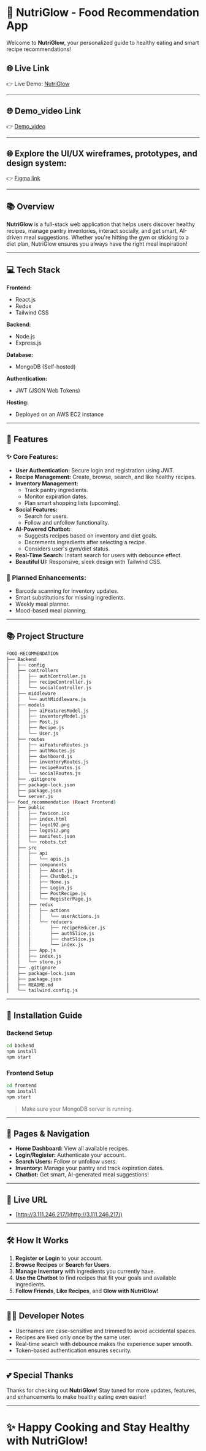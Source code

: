 # 🥗 NutriGlow - Food Recommendation App

Welcome to **NutriGlow**, your personalized guide to healthy eating and smart recipe recommendations!

## 🌐 Live Link

👉 Live Demo: [NutriGlow](http://3.111.246.217/)

---

## 🌐 Demo_video Link

👉 [Demo_video](https://drive.google.com/file/d/15Rjb96GQ64-Fv4JFbxC5ZxbjPP9QyuV4/view?usp=sharing)

---

## 🌐 Explore the UI/UX wireframes, prototypes, and design system:

👉 [Figma link](https://www.figma.com/design/geNSGy5IFxDakMnTWfcsvw/NutriGlow?node-id=0-1&t=uD9af2E3Mddg4Mkr-1)

---

## 📚 Overview
**NutriGlow** is a full-stack web application that helps users discover healthy recipes, manage pantry inventories, interact socially, and get smart, AI-driven meal suggestions. Whether you're hitting the gym or sticking to a diet plan, NutriGlow ensures you always have the right meal inspiration!

---

## 💻 Tech Stack

**Frontend:**
- React.js
- Redux
- Tailwind CSS

**Backend:**
- Node.js
- Express.js

**Database:**
- MongoDB (Self-hosted)

**Authentication:**
- JWT (JSON Web Tokens)

**Hosting:**
- Deployed on an AWS EC2 instance

---

## 💪 Features

### ✨ Core Features:
- **User Authentication:** Secure login and registration using JWT.
- **Recipe Management:** Create, browse, search, and like healthy recipes.
- **Inventory Management:**
  - Track pantry ingredients.
  - Monitor expiration dates.
  - Plan smart shopping lists (upcoming).
- **Social Features:**
  - Search for users.
  - Follow and unfollow functionality.
- **AI-Powered Chatbot:**
  - Suggests recipes based on inventory and diet goals.
  - Decrements ingredients after selecting a recipe.
  - Considers user's gym/diet status.
- **Real-Time Search:** Instant search for users with debounce effect.
- **Beautiful UI:** Responsive, sleek design with Tailwind CSS.

### 🔄 Planned Enhancements:
- Barcode scanning for inventory updates.
- Smart substitutions for missing ingredients.
- Weekly meal planner.
- Mood-based meal planning.

---

## 📚 Project Structure

```bash
FOOD-RECOMMENDATION
├── Backend
│   ├── config
│   ├── controllers
│   │   ├── authController.js
│   │   ├── recipeController.js
│   │   └── socialController.js
│   ├── middleware
│   │   └── authMiddleware.js
│   ├── models
│   │   ├── aiFeaturesModel.js
│   │   ├── inventoryModel.js
│   │   ├── Post.js
│   │   ├── Recipe.js
│   │   └── User.js
│   ├── routes
│   │   ├── aiFeatureRoutes.js
│   │   ├── authRoutes.js
│   │   ├── dashboard.js
│   │   ├── inventoryRoutes.js
│   │   ├── recipeRoutes.js
│   │   └── socialRoutes.js
│   ├── .gitignore
│   ├── package-lock.json
│   ├── package.json
│   └── server.js
├── food_recommendation (React Frontend)
│   ├── public
│   │   ├── favicon.ico
│   │   ├── index.html
│   │   ├── logo192.png
│   │   ├── logo512.png
│   │   ├── manifest.json
│   │   └── robots.txt
│   ├── src
│   │   ├── api
│   │   │   └── apis.js
│   │   ├── components
│   │   │   ├── About.js
│   │   │   ├── ChatBot.js
│   │   │   ├── Home.js
│   │   │   ├── Login.js
│   │   │   ├── PostRecipe.js
│   │   │   └── RegisterPage.js
│   │   ├── redux
│   │   │   ├── actions
│   │   │   │   └── userActions.js
│   │   │   └── reducers
│   │   │       ├── recipeReducer.js
│   │   │       ├── authSlice.js
│   │   │       ├── chatSlice.js
│   │   │       └── index.js
│   │   ├── App.js
│   │   ├── index.js
│   │   └── store.js
│   ├── .gitignore
│   ├── package-lock.json
│   ├── package.json
│   ├── README.md
│   └── tailwind.config.js

```

---

## 🔧 Installation Guide

### Backend Setup
```bash
cd backend
npm install
npm start
```

### Frontend Setup
```bash
cd frontend
npm install
npm start
```

> Make sure your MongoDB server is running.

---

## 📱 Pages & Navigation
- **Home Dashboard:** View all available recipes.
- **Login/Register:** Authenticate your account.
- **Search Users:** Follow or unfollow users.
- **Inventory:** Manage your pantry and track expiration dates.
- **Chatbot:** Get smart, AI-generated meal suggestions!

---

## 🚀 Live URL
- [http://3.111.246.217/](http://3.111.246.217/)

---

## 🛠️ How It Works
1. **Register or Login** to your account.
2. **Browse Recipes** or **Search for Users**.
3. **Manage Inventory** with ingredients you currently have.
4. **Use the Chatbot** to find recipes that fit your goals and available ingredients.
5. **Follow Friends**, **Like Recipes**, and **Glow with NutriGlow!**

---

## 👨‍💼 Developer Notes
- Usernames are case-sensitive and trimmed to avoid accidental spaces.
- Recipes are liked only once by the same user.
- Real-time search with debounce makes the experience super smooth.
- Token-based authentication ensures security.

---

## 💕 Special Thanks
Thanks for checking out **NutriGlow**! Stay tuned for more updates, features, and enhancements to make healthy eating even easier!

---

# ✨ Happy Cooking and Stay Healthy with NutriGlow!

